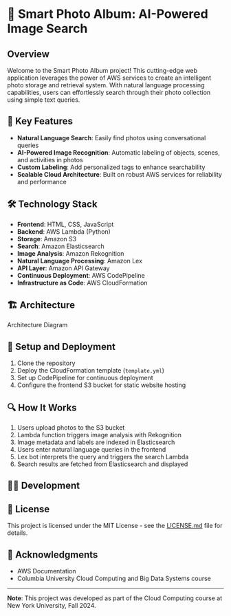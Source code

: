 # 📸 Smart Photo Album: AI-Powered Image Search

## Overview

Welcome to the Smart Photo Album project! This cutting-edge web application leverages the power of AWS services to create an intelligent photo storage and retrieval system. With natural language processing capabilities, users can effortlessly search through their photo collection using simple text queries.

## 🚀 Key Features

- **Natural Language Search**: Easily find photos using conversational queries
- **AI-Powered Image Recognition**: Automatic labeling of objects, scenes, and activities in photos
- **Custom Labeling**: Add personalized tags to enhance searchability
- **Scalable Cloud Architecture**: Built on robust AWS services for reliability and performance

## 🛠️ Technology Stack

- **Frontend**: HTML, CSS, JavaScript
- **Backend**: AWS Lambda (Python)
- **Storage**: Amazon S3
- **Search**: Amazon Elasticsearch
- **Image Analysis**: Amazon Rekognition
- **Natural Language Processing**: Amazon Lex
- **API Layer**: Amazon API Gateway
- **Continuous Deployment**: AWS CodePipeline
- **Infrastructure as Code**: AWS CloudFormation

## 🏗️ Architecture

Architecture Diagram

## 🔧 Setup and Deployment

1. Clone the repository
2. Deploy the CloudFormation template (`template.yml`)
3. Set up CodePipeline for continuous deployment
4. Configure the frontend S3 bucket for static website hosting

## 🔍 How It Works

1. Users upload photos to the S3 bucket
2. Lambda function triggers image analysis with Rekognition
3. Image metadata and labels are indexed in Elasticsearch
4. Users enter natural language queries in the frontend
5. Lex bot interprets the query and triggers the search Lambda
6. Search results are fetched from Elasticsearch and displayed

## 👨‍💻 Development

## 📜 License

This project is licensed under the MIT License - see the [LICENSE.md](LICENSE.md) file for details.

## 🙏 Acknowledgments

- AWS Documentation
- Columbia University Cloud Computing and Big Data Systems course

---

**Note**: This project was developed as part of the Cloud Computing course at New York University, Fall 2024.
